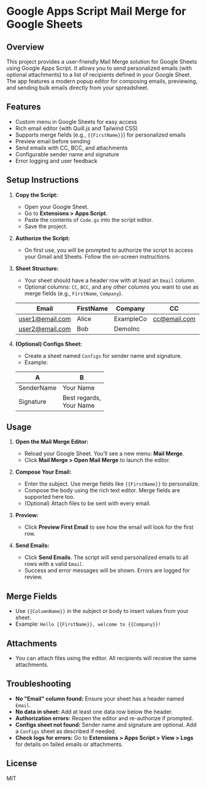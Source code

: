 # Google Apps Script Mail Merge for Google Sheets

## Overview
This project provides a user-friendly Mail Merge solution for Google Sheets using Google Apps Script. It allows you to send personalized emails (with optional attachments) to a list of recipients defined in your Google Sheet. The app features a modern popup editor for composing emails, previewing, and sending bulk emails directly from your spreadsheet.

## Features
- Custom menu in Google Sheets for easy access
- Rich email editor (with Quill.js and Tailwind CSS)
- Supports merge fields (e.g., `{{FirstName}}`) for personalized emails
- Preview email before sending
- Send emails with CC, BCC, and attachments
- Configurable sender name and signature
- Error logging and user feedback

## Setup Instructions
1. **Copy the Script:**
   - Open your Google Sheet.
   - Go to **Extensions > Apps Script**.
   - Paste the contents of `Code.gs` into the script editor.
   - Save the project.

2. **Authorize the Script:**
   - On first use, you will be prompted to authorize the script to access your Gmail and Sheets. Follow the on-screen instructions.

3. **Sheet Structure:**
   - Your sheet should have a header row with at least an `Email` column.
   - Optional columns: `CC`, `BCC`, and any other columns you want to use as merge fields (e.g., `FirstName`, `Company`).

   | Email              | FirstName | Company   | CC             | BCC           |
   |--------------------|-----------|-----------|----------------|---------------|
   | user1@email.com    | Alice     | ExampleCo | cc@email.com   | bcc@email.com |
   | user2@email.com    | Bob       | DemoInc   |                |               |

4. **(Optional) Configs Sheet:**
   - Create a sheet named `Configs` for sender name and signature.
   - Example:

   | A           | B                   |
   |-------------|---------------------|
   | SenderName  | Your Name           |
   | Signature   | Best regards,<br>Your Name |

## Usage
1. **Open the Mail Merge Editor:**
   - Reload your Google Sheet. You’ll see a new menu: **Mail Merge**.
   - Click **Mail Merge > Open Mail Merge** to launch the editor.

2. **Compose Your Email:**
   - Enter the subject. Use merge fields like `{{FirstName}}` to personalize.
   - Compose the body using the rich text editor. Merge fields are supported here too.
   - (Optional) Attach files to be sent with every email.

3. **Preview:**
   - Click **Preview First Email** to see how the email will look for the first row.

4. **Send Emails:**
   - Click **Send Emails**. The script will send personalized emails to all rows with a valid `Email`.
   - Success and error messages will be shown. Errors are logged for review.

## Merge Fields
- Use `{{ColumnName}}` in the subject or body to insert values from your sheet.
- Example: `Hello {{FirstName}}, welcome to {{Company}}!`

## Attachments
- You can attach files using the editor. All recipients will receive the same attachments.

## Troubleshooting
- **No "Email" column found:** Ensure your sheet has a header named `Email`.
- **No data in sheet:** Add at least one data row below the header.
- **Authorization errors:** Reopen the editor and re-authorize if prompted.
- **Configs sheet not found:** Sender name and signature are optional. Add a `Configs` sheet as described if needed.
- **Check logs for errors:** Go to **Extensions > Apps Script > View > Logs** for details on failed emails or attachments.

## License
MIT
